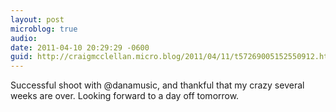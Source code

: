 ```yaml
---
layout: post
microblog: true
audio: 
date: 2011-04-10 20:29:29 -0600
guid: http://craigmcclellan.micro.blog/2011/04/11/t57269005152550912.html
---
```

Successful shoot with @danamusic, and thankful that my crazy several weeks are over. Looking forward to a day off tomorrow.
